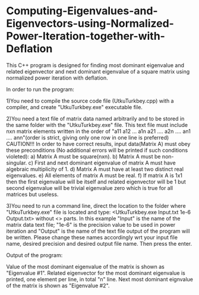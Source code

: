 # Computing-Eigenvalues-and-Eigenvectors-using-Normalized-Power-Iteration-together-with-Deflation
This C++ program is designed for finding most dominant eigenvalue and related eigenvector and  next dominant eigenvalue of a square matrix using normalized power iteration with deflation.

In order to run the program:

1)You need to compile the source code file (UtkuTurkbey.cpp) with a compiler, and create 
"UtkuTurkbey.exe" executable file.

2)You need a text file of matrix data named arbitrarily and to be stored in the same 
folder with the "UtkuTurkbey.exe" file. This text file must include nxn matrix elements written in
the order of "a11 a12 ... a1n a21 .... a2n .... an1 .... ann"(order is strict, 
giving only one row in one line is preferred)
CAUTION!!! In order to have correct results, input data(Matrix A) must obey these preconditions
(No additional errors will be printed if such conditions violeted): 
a) Matrix A must be square(nxn).
b) Matrix A must be non-singular.
c) First and next dominant eigenvalue of matrix A must have algebraic multiplicity of 1.
d) Matrix A must have at least two distinct real eigenvalues.
e) All elements of matrix A must be real.
f) If matrix A is 1x1 then the first eigenvalue will be itself and related eigenvector will be 1 but second eigenvalue will be 
trivial eigenvalue zero which is true for all matrices but useless.

3)You need to run a command line, direct the location to the folder where "UtkuTurkbey.exe" file is located
and type: <UtkuTurkbey.exe Input.txt 1e-6 Output.txt> without <> parts. In this example "Input" is the name of the matrix data text file;
"1e-6" is the precision value to be used in power iteration and "Output" is the name of the text file output of the program 
will be written. Please change these names accordingly wrt your input file name, desired precision and desired output file name. 
Then press the enter.


Output of the program:

Value of the most dominant eigenvalue of the matrix is shown as "Eigenvalue #1".
Related eigenvector for the most dominant eigenvalue is printed, one element per line, in total "n" line.
Next most dominant eignvalue of the matrix is shown as "Eigenvalue #2".
